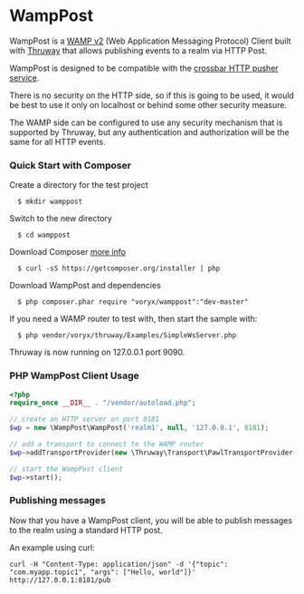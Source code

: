 WampPost
===========

WampPost is a [WAMP v2](http://wamp.ws/) (Web Application Messaging Protocol) Client built with 
[Thruway](https://github.com/voryx/Thruway) that allows publishing events to a realm via HTTP Post.

WampPost is designed to be compatible with the [crossbar HTTP pusher service](http://crossbar.io/docs/HTTP-Pusher-Service/).
 
There is no security on the HTTP side, so if this is going to be used, it would be best to use it only
on localhost or behind some other security measure.

The WAMP side can be configured to use any security mechanism that is supported by Thruway,
but any authentication and authorization will be the same for all HTTP events.

### Quick Start with Composer

Create a directory for the test project

      $ mkdir wamppost

Switch to the new directory

      $ cd wamppost

Download Composer [more info](https://getcomposer.org/doc/00-intro.md#downloading-the-composer-executable)

      $ curl -sS https://getcomposer.org/installer | php
      
Download WampPost and dependencies

      $ php composer.phar require "voryx/wamppost":"dev-master"

If you need a WAMP router to test with, then start the sample with:

      $ php vendor/voryx/thruway/Examples/SimpleWsServer.php
    
Thruway is now running on 127.0.0.1 port 9090.

### PHP WampPost Client Usage

```php
<?php
require_once __DIR__ . "/vendor/autoload.php";

// create an HTTP server on port 8181
$wp = new \WampPost\WampPost('realm1', null, '127.0.0.1', 8181);

// add a transport to connect to the WAMP router
$wp->addTransportProvider(new \Thruway\Transport\PawlTransportProvider('ws://127.0.0.1:9090/'));

// start the WampPost client
$wp->start();
```

### Publishing messages

Now that you have a WampPost client, you will be able to publish messages to the realm using a standard HTTP post.

An example using curl:

```
curl -H "Content-Type: application/json" -d '{"topic": "com.myapp.topic1", "args": ["Hello, world"]}' http://127.0.0.1:8181/pub
```